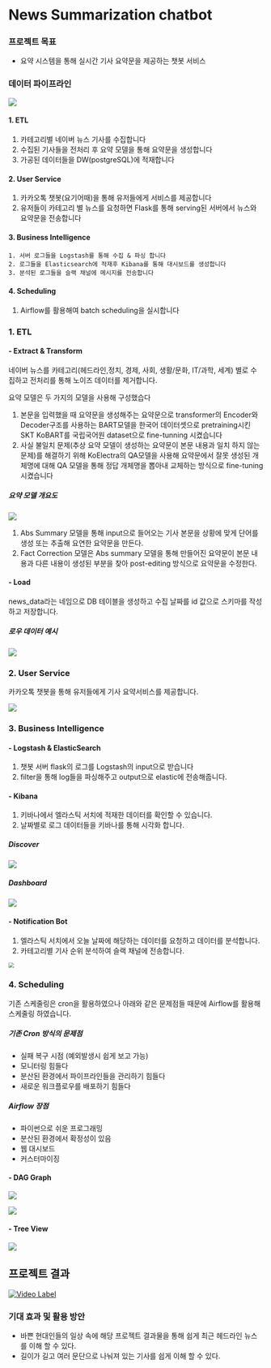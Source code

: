 # News Summarization chatbot

### 프로젝트 목표

- 요약 시스템을 통해 실시간 기사 요약문을 제공하는 챗봇 서비스

  

### 데이터 파이프라인

![](C:\Users\HOON\Desktop\chatbot\news-summary\image\chatbot.png)

#### 1. ETL

1. 카테고리별 네이버 뉴스 기사를 수집합니다
2. 수집된 기사들을 전처리 후 요약 모델을 통해  요약문을 생성합니다
3. 가공된 데이터들을 DW(postgreSQL)에 적재합니다

#### 2.  User Service

1. 카카오톡 챗봇(요기어때)을 통해 유저들에게 서비스를 제공합니다
2. 유저들이 카테고리 별 뉴스를 요청하면 Flask를 통해 serving된 서버에서 뉴스와 요약문을 전송합니다

#### 3. Business Intelligence

 	1. 서버 로그들을 Logstash를 통해 수집 & 파싱 합니다
 	2. 로그들을 Elasticsearch에 적재후 Kibana를 통해 대시보드를 생성합니다
 	3. 분석된 로그들을 슬랙 채널에 메시지를 전송합니다

#### 4. Scheduling

1. Airflow를 활용해여 batch scheduling을 실시합니다



### 1. ETL

#### - Extract & Transform

네이버 뉴스를 카테고리(헤드라인,정치, 경제, 사회, 생활/문화, IT/과학, 세계) 별로 수집하고 전처리를 통해 노이즈 데이터를 제거합니다. 

요약 모델은 두 가지의 모델을 사용해 구성했습다

1. 본문을 입력했을 때 요약문을 생성해주는 요약문으로 transformer의 Encoder와 Decoder구조를 사용하는 BART모델을 한국어 데이터셋으로 pretraining시킨 SKT KoBART를 국립국어원 dataset으로 fine-tunning 시켰습니다
2. 사실 불일치 문제(추상 요약 모델이 생성하는 요약문이 본문 내용과 일치 하지 않는 문제)를 해결하기 위해 KoElectra의 QA모델을 사용해 요약문에서 잘못 생성된 개체명에 대해 QA 모델을 통해 정답 개체명을 뽑아내 교체하는 방식으로  fine-tuning 시켰습니다

##### 요약 모델 개요도 

![](C:\Users\HOON\Desktop\chatbot\news-summary\image\summary_model.png)

1. Abs Summary 모델을 통해 input으로 들어오는 기사 본문을 상황에 맞게 단어를 생성 또는 추출해 요연한 요약문을 만든다.
2. Fact Correction 모델은 Abs summary 모델을 통해 만들어진 요약문이 본문 내용과 다른 내용이 생성된 부분을 찾아 post-editing 방식으로 요약문을 수정한다.

#### - Load

news_data라는 네임으로 DB 테이블을 생성하고 수집 날짜를 id 값으로 스키마를 작성하고 저장합니다.

##### 로우 데이터 예시

![](C:\Users\HOON\Desktop\chatbot\news-summary\image\postgre.png)



### 2. User Service

카카오톡 챗봇을 통해 유저들에게 기사 요약서비스를 제공합니다.

![](C:\Users\HOON\Desktop\chatbot\news-summary\image\example.png) 



### 3. Business Intelligence

#### - Logstash & ElasticSearch

1. 챗봇 서버 flask의 로그를 Logstash의  input으로 받습니다
2. filter을 통해 log들을 파싱해주고 output으로 elastic에 전송해줍니다.

#### - Kibana

1. 키바나에서 엘라스틱 서치에 적재한 데이터를 확인할 수 있습니다.
2. 날짜별로 로그 데이터들을 키바나를 통해 시각화 합니다.

##### Discover

![](C:\Users\HOON\Desktop\chatbot\news-summary\image\kibana2.png)

##### Dashboard

![](C:\Users\HOON\Desktop\chatbot\news-summary\image\kibana.png)

#### - Notification Bot

1. 엘라스틱 서치에서 오늘 날짜에 해당하는 데이터를 요청하고 데이터를 분석합니다.
2. 카테고리별 기사 순위 분석하여 슬랙 채널에 전송합니다.

<img src="C:\Users\HOON\Desktop\chatbot\news-summary\image\slack.png" style="zoom: 67%;" /> 



### 4. Scheduling

기존 스케줄링은 cron을 활용하였으나 아래와 같은 문제점들 때문에 Airflow를 활용해 스케줄링 하였습니다.

##### 기존 Cron 방식의 문제점

- 실패 복구 시점 (예외발생시 쉽게 보고 가능)
- 모니터링 힘들다
- 분산된 환경에서 파이프라인들을 관리하기 힘들다
- 새로운 워크플로우를 배포하기 힘들다

##### Airflow 장점

- 파이썬으로 쉬운 프로그래밍
- 분산된 환경에서 확정성이 있음
- 웹 대시보드
- 커스터마이징

#### - DAG Graph

![](C:\Users\HOON\Desktop\chatbot\news-summary\image\dag1.png)

![](C:\Users\HOON\Desktop\chatbot\news-summary\image\dag2.png)

#### - Tree View

![](C:\Users\HOON\Desktop\chatbot\news-summary\image\tres.png)

## 프로젝트 결과

[![Video Label](http://img.youtube.com/vi/y3klQg9euP0/0.jpg)](https://www.youtube.com/watch?v=y3klQg9euP0)



### 기대 효과 및 활용 방안 

- 바쁜 현대인들의 일상 속에 해당 프로젝트 결과물을 통해 쉽게 최근 헤드라인  뉴스를 이해 할 수 있다.
- 길이가 길고 여러 문단으로 나눠져 있는 기사를 쉽게 이해 할 수 있다.
